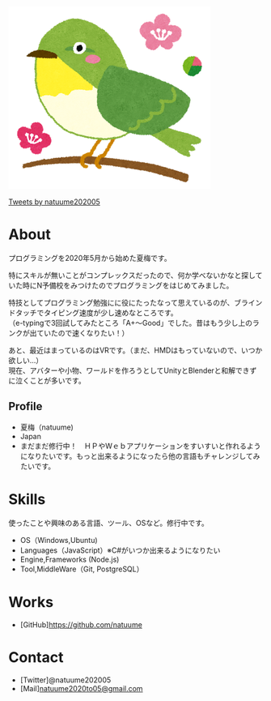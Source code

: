 ![梅とメジロ](uguisu.png)

<a class="twitter-timeline" data-width="400" data-height="600" href="https://twitter.com/natuume202005?ref_src=twsrc%5Etfw">Tweets by natuume202005</a> <script async src="https://platform.twitter.com/widgets.js" charset="utf-8"></script>

# About

プログラミングを2020年5月から始めた夏梅です。  

特にスキルが無いことがコンプレックスだったので、何か学べないかなと探していた時にN予備校をみつけたのでプログラミングをはじめてみました。  

特技としてプログラミング勉強にに役にたったなって思えているのが、ブラインドタッチでタイピング速度が少し速めなところです。  
（e-typingで3回試してみたところ「A+～Good」でした。昔はもう少し上のランクが出ていたので速くなりたい！）  

あと、最近はまっているのはVRです。（まだ、HMDはもっていないので、いつか欲しい…）  
現在、アバターや小物、ワールドを作ろうとしてUnityとBlenderと和解できずに泣くことが多いです。


## Profile
- 夏梅（natuume)  
- Japan  
- まだまだ修行中！　ＨＰやWｅｂアプリケーションをすいすいと作れるようになりたいです。もっと出来るようになったら他の言語もチャレンジしてみたいです。 

# Skills
使ったことや興味のある言語、ツール、OSなど。修行中です。
- OS（Windows,Ubuntu)
- Languages（JavaScript）※C#がいつか出来るようになりたい
- Engine,Frameworks (Node.js) 
- Tool,MiddleWare（Git, PostgreSQL）

# Works
- [GitHub]https://github.com/natuume

# Contact
- [Twitter]@natuume202005 
- [Mail]natuume2020to05@gmail.com

